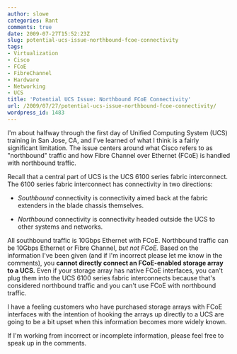 ```yaml
---
author: slowe
categories: Rant
comments: true
date: 2009-07-27T15:52:23Z
slug: potential-ucs-issue-northbound-fcoe-connectivity
tags:
- Virtualization
- Cisco
- FCoE
- FibreChannel
- Hardware
- Networking
- UCS
title: 'Potential UCS Issue: Northbound FCoE Connectivity'
url: /2009/07/27/potential-ucs-issue-northbound-fcoe-connectivity/
wordpress_id: 1483
---
```


I'm about halfway through the first day of Unified Computing System (UCS) training in San Jose, CA, and I've learned of what I think is a fairly significant limitation. The issue centers around what Cisco refers to as "northbound" traffic and how Fibre Channel over Ethernet (FCoE) is handled with northbound traffic.

Recall that a central part of UCS is the UCS 6100 series fabric interconnect. The 6100 series fabric interconnect has connectivity in two directions:

* _Southbound_ connectivity is connectivity aimed back at the fabric extenders in the blade chassis themselves.

* _Northbound_ connectivity is connectivity headed outside the UCS to other systems and networks.

All southbound traffic is 10Gbps Ethernet with FCoE. Northbound traffic can be 10Gbps Ethernet or Fibre Channel, _but not FCoE._ Based on the information I've been given (and if I'm incorrect please let me know in the comments), you **cannot directly connect an FCoE-enabled storage array to a UCS.** Even if your storage array has native FCoE interfaces, you can't plug them into the UCS 6100 series fabric interconnects because that's considered northbound traffic and you can't use FCoE with northbound traffic.

I have a feeling customers who have purchased storage arrays with FCoE interfaces with the intention of hooking the arrays up directly to a UCS are going to be a bit upset when this information becomes more widely known.

If I'm working from incorrect or incomplete information, please feel free to speak up in the comments.
